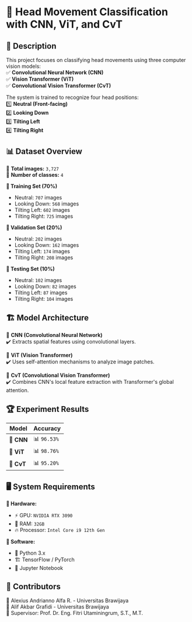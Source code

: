 # 🎯 Head Movement Classification with CNN, ViT, and CvT  

## 📖 Description  
This project focuses on classifying head movements using three computer vision models:  
✅ **Convolutional Neural Network (CNN)**  
✅ **Vision Transformer (ViT)**  
✅ **Convolutional Vision Transformer (CvT)**  

The system is trained to recognize four head positions:  
1️⃣ **Neutral (Front-facing)**  
2️⃣ **Looking Down**  
3️⃣ **Tilting Left**  
4️⃣ **Tilting Right**  

## 📊 Dataset Overview  
📌 **Total images:** `3,727`  
📌 **Number of classes:** `4`  

**🔹 Training Set (70%)**  
- Neutral: `707` images  
- Looking Down: `568` images  
- Tilting Left: `602` images  
- Tilting Right: `725` images  

**🔹 Validation Set (20%)**  
- Neutral: `202` images  
- Looking Down: `162` images  
- Tilting Left: `174` images  
- Tilting Right: `208` images  

**🔹 Testing Set (10%)**  
- Neutral: `102` images  
- Looking Down: `82` images  
- Tilting Left: `87` images  
- Tilting Right: `104` images  

## 🏗️ Model Architecture  
📌 **CNN (Convolutional Neural Network)**  
✔️ Extracts spatial features using convolutional layers.  

📌 **ViT (Vision Transformer)**  
✔️ Uses self-attention mechanisms to analyze image patches.  

📌 **CvT (Convolutional Vision Transformer)**  
✔️ Combines CNN's local feature extraction with Transformer's global attention.  

## 🏆 Experiment Results  
| Model  | Accuracy |
|--------|----------|
| 🧩 **CNN** | 📊 `96.53%` |
| 🧩 **ViT** | 📊 `98.76%` |
| 🧩 **CvT** | 📊 `95.20%` |

## 🖥️ System Requirements  
**🔹 Hardware:**  
- ⚡ GPU: `NVIDIA RTX 3090`  
- 💾 RAM: `32GB`  
- 🔥 Processor: `Intel Core i9 12th Gen`  

**🔹 Software:**  
- 🐍 Python 3.x  
- 🏗 TensorFlow / PyTorch  
- 📂 Jupyter Notebook  

## 🤝 Contributors
👤 Alexius Andrianno Alfa R. - Universitas Brawijaya  
👤 Alif Akbar Grafidi - Universitas Brawijaya  
📌 Supervisor: Prof. Dr. Eng. Fitri Utaminingrum, S.T., M.T.
